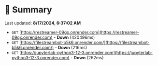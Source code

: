# 📖 Summary
Last updated: **8/17/2024, 6:37:02 AM**

- `GET` [https://restreamer-09gx.onrender.com](https://restreamer-09gx.onrender.com) - **Down** (420496ms)
- `GET` [https://filestreambot-b5k6.onrender.com/](https://filestreambot-b5k6.onrender.com/) - **Down** (216ms)
- `GET` [https://jupyterlab-python3-12-3.onrender.com](https://jupyterlab-python3-12-3.onrender.com) - **Down** (262ms)
